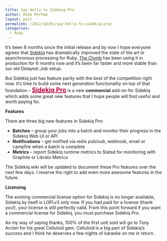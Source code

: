 ```yaml
---
title: Say Hello to Sidekiq Pro
author: Mike Perham
layout: post
permalink: /2012/10/01/say-hello-to-sidekiq-pro/
categories:
  - Ruby
---
```

It&#8217;s been 8 months since the initial release and by now I hope everyone agrees that [Sidekiq][1] has dramatically improved the state of the art in asynchronous processing for Ruby. [The Clymb][2] has been using it in production for 6 months now and it&#8217;s been far faster and more stable than our old Delayed::Job setup.

But Sidekiq just has feature parity with the best of the competition right now. It&#8217;s time to build some next generation functionality on top of that foundation &#8211; <a href="http://sidekiq.org/pro" style="color: #b1003e; font-size: 20px; font-weight: bold;">Sidekiq Pro</a> is a new **commercial** add-on for Sidekiq which adds some great new features that I hope people will find useful and worth paying for.

**Features**

There are three big new features in Sidekiq Pro:

*   **Batches** &#8211; group your jobs into a batch and monitor their progress in the Sidekiq Web UI or API
*   **Notifications** &#8211; get notified via redis pub/sub, webhook, email or campfire when a batch is complete
*   **Metrics** &#8211; report Sidekiq runtime metrics to Statsd for monitoring with Graphite or Librato Metrics

The Sidekiq wiki will be updated to document these Pro features over the next few days. I reserve the right to add even more awesome features in the future.

**Licensing**

The existing commercial license option for Sidekiq is no longer available, Sidekiq by itself is LGPLv3 only now. If you had paid for a license (thank you!), your license is still perfectly valid. From this point forward if you want a commercial license for Sidekiq, you must purchase Sidekiq Pro.

As my way of saying thanks, 100% of the first unit sold will go to Tony Arcieri for his great Celluloid gem. Celluloid is a big part of Sidekiq&#8217;s success and I think he deserves a few nights of karaoke on me in return.

 [1]: http://sidekiq.org
 [2]: http://www.theclymb.com/invite-from/mperham